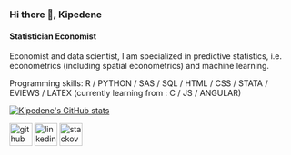 ### Hi there 👋, Kipedene
#### Statistician Economist
Economist and data scientist, I am specialized in predictive statistics, i.e. econometrics (including spatial econometrics) and machine learning.  

Programming skills: R / PYTHON / SAS / SQL / HTML / CSS / STATA / EVIEWS / LATEX (currently learning from : C / JS / ANGULAR)

[![Kipedene's GitHub stats](https://github-readme-stats.vercel.app/api?username=kipedene)](https://github.com/kipedene/github-readme-stats)   

[<img src='https://cdn.jsdelivr.net/npm/simple-icons@3.0.1/icons/github.svg' alt='github' height='40'>](https://github.com/https://github.com/KipedeneCoulibaly) 
[<img src='https://cdn.jsdelivr.net/npm/simple-icons@3.0.1/icons/linkedin.svg' alt='linkedin' height='40'>](https://www.linkedin.com/in/kipédènecoulibaly/)
[<img src='https://cdn.jsdelivr.net/npm/simple-icons@3.0.1/icons/stackoverflow.svg' alt='stackoverflow' height='40'>](https://stackoverflow.com/users/https://datascience.stackexchange.com/users/136786/kip%c3%a9d%c3%a8ne)  
